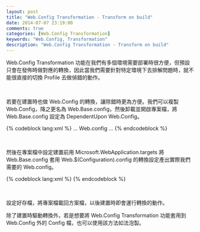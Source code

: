 ```yaml
---
layout: post
title: "Web.Config Transformation - Transform on build"
date: 2014-07-07 23:19:00
comments: true
categories: [Web.Config Transformation]
keywords: "Web.Config, Transformation"
description: "Web.Config Transformation - Transform on build"
---
```


Web.Config Transformation 功能在我們有多個環境需要部署時很方便，但預設只會在發佈時做對應的轉換，因此當我們需要針對特定環境下去排解問題時，就不能很直接的切換 Profile 去做偵錯的動作。  

<!-- More -->

<br/>

若要在建置時也做 Web.Config 的轉換，讓除錯時更為方便。我們可以複製 Web.Config，降之更名為 Web.Base.config，然後卸載並開啟專案檔，將 Web.Base.config 設定為 DependentUpon Web.Config。 

{% codeblock lang:xml %} 
...
<Content Include="Web.Base.config">
<DependentUpon>Web.config</DependentUpon>
</Content>
...
{% endcodeblock %}

<br/>

然後在專案檔中設定建置前用 Microsoft.WebApplication.targets 將 Web.Base.config 套用 Web.$(Configuration).config 的轉換設定產出實際我們需要的 Web.config。 

{% codeblock lang:xml %} 
<Import Project="$(MSBuildExtensionsPath32)\Microsoft\VisualStudio\v11.0\WebApplications\Microsoft.WebApplication.targets" />
<Target Name="BeforeBuild">
<TransformXml Source="Web.Base.config" Transform="Web.$(Configuration).config" Destination="Web.config" />
</Target>
{% endcodeblock %}

<br/>

設定好存檔，將專案檔載回方案檔，以後建置時即會運行轉換的動作。  

除了建置時驅動轉換外，若是想要將 Web.Config Transformation 功能套用到 Web.Config 外的 Config 檔，也可以使用該方法如法泡製。 
